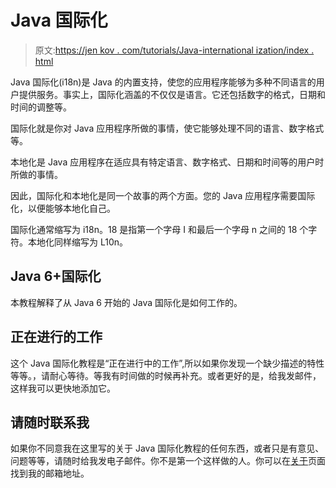 # Java 国际化

> 原文:[https://jen kov . com/tutorials/Java-international ization/index . html](https://jenkov.com/tutorials/java-internationalization/index.html)

Java 国际化(i18n)是 Java 的内置支持，使您的应用程序能够为多种不同语言的用户提供服务。事实上，国际化涵盖的不仅仅是语言。它还包括数字的格式，日期和时间的调整等。

国际化就是你对 Java 应用程序所做的事情，使它能够处理不同的语言、数字格式等。

本地化是 Java 应用程序在适应具有特定语言、数字格式、日期和时间等的用户时所做的事情。

因此，国际化和本地化是同一个故事的两个方面。您的 Java 应用程序需要国际化，以便能够本地化自己。

国际化通常缩写为 i18n。18 是指第一个字母 I 和最后一个字母 n 之间的 18 个字符。本地化同样缩写为 L10n。

## Java 6+国际化

本教程解释了从 Java 6 开始的 Java 国际化是如何工作的。

## 正在进行的工作

这个 Java 国际化教程是“正在进行中的工作”,所以如果你发现一个缺少描述的特性等等。，请耐心等待。等我有时间做的时候再补充。或者更好的是，给我发邮件，这样我可以更快地添加它。

## 请随时联系我

如果你不同意我在这里写的关于 Java 国际化教程的任何东西，或者只是有意见、问题等等，请随时给我发电子邮件。你不是第一个这样做的人。你可以在[关于](http://jenkov.com/about/index.html)页面找到我的邮箱地址。